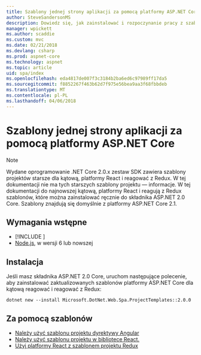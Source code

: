 ```yaml
---
title: Szablony jednej strony aplikacji za pomocą platformy ASP.NET Core
author: SteveSandersonMS
description: Dowiedz się, jak zainstalować i rozpoczynanie pracy z szablonami projektu platformy ASP.NET Core jednej strony aplikacji JEDNOSTRONICOWEJ.
manager: wpickett
ms.author: scaddie
ms.custom: mvc
ms.date: 02/21/2018
ms.devlang: csharp
ms.prod: aspnet-core
ms.technology: aspnet
ms.topic: article
uid: spa/index
ms.openlocfilehash: eda4817de007f3c3184b2ba6ed6c97989ff17da5
ms.sourcegitcommit: f8852267f463b62d7f975e56bea9aa3f68fbbdeb
ms.translationtype: MT
ms.contentlocale: pl-PL
ms.lasthandoff: 04/06/2018
---
```

# <a name="use-the-single-page-application-templates-with-aspnet-core"></a>Szablony jednej strony aplikacji za pomocą platformy ASP.NET Core

> [!NOTE]
> Wydane oprogramowanie .NET Core 2.0.x zestaw SDK zawiera szablony projektów starsze dla kątową, platformy React i reagować z Redux. W tej dokumentacji nie ma tych starszych szablony projektu — informacje. W tej dokumentacji do najnowszej kątową, platformy React i reagują z Redux szablonów, które można zainstalować ręcznie do składnika ASP.NET 2.0 Core. Szablony znajdują się domyślnie z platformy ASP.NET Core 2.1.

## <a name="prerequisites"></a>Wymagania wstępne

* [!INCLUDE [](~/includes/net-core-sdk-download-link.md)]
* [Node.js](https://nodejs.org), w wersji 6 lub nowszej

## <a name="installation"></a>Instalacja

Jeśli masz składnika ASP.NET 2.0 Core, uruchom następujące polecenie, aby zainstalować zaktualizowanych szablonów platformy ASP.NET Core dla kątową reagować i reagować z Redux:

```console
dotnet new --install Microsoft.DotNet.Web.Spa.ProjectTemplates::2.0.0
```

## <a name="use-the-templates"></a>Za pomocą szablonów

- [Należy użyć szablonu projektu dyrektywy Angular](xref:spa/angular)
- [Należy użyć szablonu projektu w bibliotece React.](xref:spa/react)
- [Użyj platformy React z szablonem projektu Redux](xref:spa/react-with-redux)
